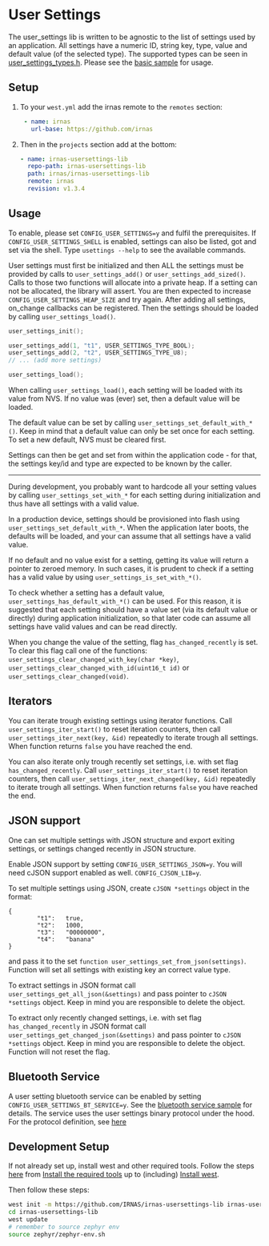 # User Settings

The user_settings lib is written to be agnostic to the list of settings used by an application.
All settings have a numeric ID, string key, type, value and default value (of the selected type).
The supported types can be seen in [user_settings_types.h](./user-settings/include/user_settings_types.h). Please see the [basic sample](./samples/basic/) for usage.

## Setup

1. To your `west.yml` add the irnas remote to the `remotes` section:

   ```yaml
    - name: irnas
      url-base: https://github.com/irnas
   ```

2. Then in the `projects` section add at the bottom:

    ```yaml
    - name: irnas-usersettings-lib
      repo-path: irnas-usersettings-lib
      path: irnas/irnas-usersettings-lib
      remote: irnas
      revision: v1.3.4

## Usage

To enable, please set `CONFIG_USER_SETTINGS=y` and fulfil the prerequisites.
If `CONFIG_USER_SETTINGS_SHELL` is enabled, settings can also be listed, got and set via the shell.
Type `usettings --help` to see the available commands.

User settings must first be initialized and then ALL the settings must be provided by calls to `user_settings_add()` or `user_settings_add_sized()`. Calls to those two functions will allocate into a private heap. If a setting can not be allocated, the library will assert. You are then expected to increase `CONFIG_USER_SETTINGS_HEAP_SIZE` and try again.
After adding all settings, on_change callbacks can be registered.
Then the settings should be loaded by calling `user_settings_load()`.

```c
user_settings_init();

user_settings_add(1, "t1", USER_SETTINGS_TYPE_BOOL);
user_settings_add(2, "t2", USER_SETTINGS_TYPE_U8);
// ... (add more settings)

user_settings_load();
```

When calling `user_settings_load()`, each setting will be loaded with its value from NVS. If no value was (ever) set, then a default value will be loaded.

The default value can be set by calling `user_settings_set_default_with_*()`. Keep in mind that a default value can only be set once for each setting. To set a new default, NVS must be cleared first.

Settings can then be get and set from within the application code - for that, the settings key/id and type are expected to be known by the caller.

---

During development, you probably want to hardcode all your setting
values by calling `user_settings_set_with_*` for each setting during initialization and thus have all settings with a valid value.

In a production device, settings should be provisioned into flash using `user_settings_set_default_with_*`.
When the application later boots, the defaults will be loaded, and your can assume that all settings have a valid value.

If no default and no value exist for a setting, getting its value will return a pointer to zeroed memory. In such cases, it is prudent
to check if a setting has a valid value by using `user_settings_is_set_with_*()`.

To check whether a setting has a default value, `user_settings_has_default_with_*()` can be used.
For this reason, it is suggested that each setting should have a value set (via its default value or directly) during application initialization, so that later code can assume all settings have valid values and can be read directly.

When you change the value of the setting, flag `has_changed_recently` is set. To clear this flag call one of the functions: `user_settings_clear_changed_with_key(char *key)`, `user_settings_clear_changed_with_id(uint16_t id)` or `user_settings_clear_changed(void)`.

## Iterators

You can iterate trough existing settings using iterator functions. Call `user_settings_iter_start()` to reset iteration counters, then call `user_settings_iter_next(key, &id)` repeatedly to iterate trough all settings. When function returns `false` you have reached the end.

You can also iterate only trough recently set settings, i.e. with set flag `has_changed_recently`. Call `user_settings_iter_start()` to reset iteration counters, then call `user_settings_iter_next_changed(key, &id)` repeatedly to iterate trough all settings. When function returns `false` you have reached the end.

## JSON support

One can set multiple settings with JSON structure and export exiting settings, or settings changed recently in JSON structure.

Enable JSON support by setting `CONFIG_USER_SETTINGS_JSON=y`. You will need cJSON support enabled as well. `CONFIG_CJSON_LIB=y`.

To set multiple settings using JSON, create `cJSON *settings` object in the format:
```
{
        "t1":   true,
        "t2":   1000,
        "t3":   "00000000",
        "t4":   "banana"
}
```

and pass it to the set `function user_settings_set_from_json(settings)`. Function will set all settings with existing key an correct value type.

To extract settings in JSON format call `user_settings_get_all_json(&settings)` and pass pointer to `cJSON *settings` object. Keep in mind you are responsible to delete the object.

To extract only recently changed settings, i.e. with set flag `has_changed_recently` in JSON format call `user_settings_get_changed_json(&settings)` and pass pointer to `cJSON *settings` object. Keep in mind you are responsible to delete the object. Function will not reset the flag.

## Bluetooth Service

A user setting bluetooth service can be enabled by setting `CONFIG_USER_SETTINGS_BT_SERVICE=y`. See the [bluetooth service sample](./samples/bluetooth_service) for details.
The service uses the user settings binary protocol under the hood. For the protocol definition, see [here](./libraray/protocol/binary/README.md)

## Development Setup

If not already set up, install west and other required tools.
Follow the steps [here](https://developer.nordicsemi.com/nRF_Connect_SDK/doc/latest/nrf/gs_installing.html)
from [Install the required tools](https://developer.nordicsemi.com/nRF_Connect_SDK/doc/latest/nrf/gs_installing.html#install-the-required-tools)
up to (including) [Install west](https://developer.nordicsemi.com/nRF_Connect_SDK/doc/latest/nrf/gs_installing.html#install-the-required-tools).

Then follow these steps:

```bash
west init -m https://github.com/IRNAS/irnas-usersettings-lib irnas-usersettings-lib
cd irnas-usersettings-lib
west update
# remember to source zephyr env
source zephyr/zephyr-env.sh
```
